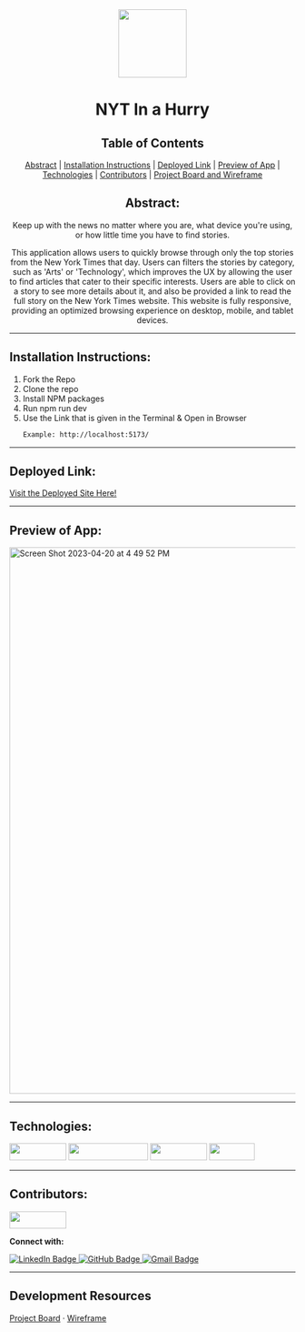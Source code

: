 <div align="center">

<img src="https://www.parkinsonsmovement.com/wp-content/uploads/2016/12/newspaper-cartoon-clipart-4.jpg" width="120" height="120">
  
# NYT In a Hurry
  

</div>

  <p align="center">   
  </p>

</div>

<div align="center">

## Table of Contents

[Abstract](#abstract) |
[Installation Instructions](#installation-instructions) |
[Deployed Link](#deployed-link) |
[Preview of App](#preview-of-app) |
[Technologies](#technologies) |
[Contributors](#contributors) |
[Project Board and Wireframe](#development-resources)

</div>

<div align="center">

## Abstract:

[//]: <> (Briefly describe what you built and its features. What problem is the app solving? How does this application solve that problem?)

Keep up with the news no matter where you are, what device you're using, or how little time you have to find stories.

This application allows users to quickly browse through only the top stories from the New York Times that day. Users can filters the stories by category, such as 'Arts' or 'Technology', which improves the UX by allowing the user to find articles that cater to their specific interests. Users are able to click on a story to see more details about it, and also be provided a link to read the full story on the New York Times website. This website is fully responsive, providing an optimized browsing experience on desktop, mobile, and tablet devices. 
  
</div>

---

## Installation Instructions:

[//]: <> (What steps does a person have to take to get your app cloned down and running?)

1. Fork the Repo 
2. Clone the repo
3. Install NPM packages
4. Run npm run dev
5. Use the Link that is given in the Terminal & Open in Browser
   ```sh
   Example: http://localhost:5173/
   ```

---
  
## Deployed Link:

[Visit the Deployed Site Here!](https://nyt-take-home.vercel.app/)

---

## Preview of App:
[//]: <> (add gifs)

<img width="961" alt="Screen Shot 2023-04-20 at 4 49 52 PM" src="https://user-images.githubusercontent.com/109977562/233495074-e6cfc4a2-91e7-4533-8c00-114314741961.png">



---

## Technologies:

<div>
  <img src="https://img.shields.io/badge/-react-333333?logo=react&style=for-the-badge" width="100" height="30"/>  
  <img src="https://img.shields.io/badge/-react%20router-f44250?logo=react%20router&logoColor=white&style=for-the-badge" width="140" height="30"/>
  <img src="https://img.shields.io/badge/-CSS3-315780?logo=css3&style=for-the-badge" width="100" height="30"/> 
  <img src="https://img.shields.io/badge/-npm-c12127?logo=npm&logoColor=white&style=for-the-badge" width="80"  height="30"/>
</div>

---


## Contributors:

[//]: <> (Who worked on this application? Link to their GitHubs.)

<div>
  <img src="https://img.shields.io/badge/-Tristin%20Sorrells-c4a4a3" height="30" width="100">
  <p><strong>Connect with:</strong></p>
  <a href="https://www.linkedin.com/in/tristinsorrells/"> 
    <img src="https://img.shields.io/badge/LinkedIn-blue?style=for-the-badge&logo=linkedin&logoColor=white" alt="LinkedIn Badge"/>
  </a>
  <a href="https://github.com/Tristinsorrells1">
    <img src="https://img.shields.io/badge/-github-black?style=for-the-badge&logo=github&logoColor=white" alt="GitHub Badge">
  </a>
  <a href="mailto: tristinsorrells1@gmail.com">
    <img src="https://img.shields.io/badge/-gmail-red?style=for-the-badge&logo=gmail&logoColor=white" alt="Gmail Badge">
  </a>
</div>
</div>

---


## Development Resources

[Project Board](https://github.com/users/Tristinsorrells1/projects/8/views/1?layout=board) · [Wireframe](https://www.figma.com/file/Hx6UmKk1tqT6pVGAgSCW3H/NYT-Take-Home?node-id=0-1&t=x3xKX1KjiVORLKq9-0) 
